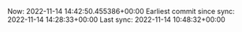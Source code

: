 Now: 2022-11-14 14:42:50.455386+00:00 Earliest commit since sync: 2022-11-14 14:28:33+00:00 Last sync: 2022-11-14 10:48:32+00:00
